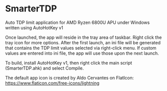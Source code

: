 # SmarterTDP
 Auto TDP limit application for AMD Ryzen 6800U APU under Windows written using AutoHotKey v1

 Once launched, the app will reside in the tray area of taskbar. Right click the tray icon for more options.
 After the first launch, an ini file will be generated that contains the TDP limit values selected via right-click menu.
 If custom values are entered into ini file, the app will use those upon the next launch.
 
 To build, install AutoHotKey v1, then right click the main script (SmarterTDP.ahk) and select Compile.
 
 The default app icon is created by Aldo Cervantes on FlatIcon:
 https://www.flaticon.com/free-icons/lightning